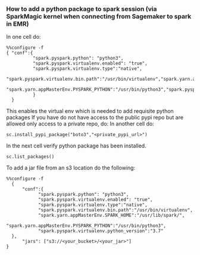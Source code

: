 ### How to add a python package to spark session (via SparkMagic kernel when connecting from Sagemaker to spark in EMR)

In one cell do:

```
%%configure -f
{ "conf":{
          "spark.pyspark.python": "python3",
          "spark.pyspark.virtualenv.enabled": "true",
          "spark.pyspark.virtualenv.type":"native",
          "spark.pyspark.virtualenv.bin.path":"/usr/bin/virtualenv","spark.yarn.appMasterEnv.SPARK_HOME":"/usr/lib/spark/",
          "spark.yarn.appMasterEnv.PYSPARK_PYTHON":"/usr/bin/python3","spark.pyspark.virtualenv.python_version":"3.7"
          }
  }
```
This enables the virtual env which is needed to add requisite python packages
If you have do not have access to the public pypi repo but are allowed only access to a private repo, do:
In another cell do:
```
sc.install_pypi_package("boto3","<private_pypi_url>")
```
 In the next cell verify python package has been installed.
 
 `sc.list_packages()`
 
 To add a jar file from an s3 location do the following:
  ```
  %%configure -f
    {
        "conf":{
              "spark.pyspark.python": "python3",
              "spark.pyspark.virtualenv.enabled": "true",
              "spark.pyspark.virtualenv.type":"native",
              "spark.pyspark.virtualenv.bin.path":"/usr/bin/virtualenv",
              "spark.yarn.appMasterEnv.SPARK_HOME":"/usr/lib/spark/",
              "spark.yarn.appMasterEnv.PYSPARK_PYTHON":"/usr/bin/python3",
              "spark.pyspark.virtualenv.python_version":"3.7"
    },
        "jars": ["s3://<your_bucket>/<your_jar>"]
}
  ```
